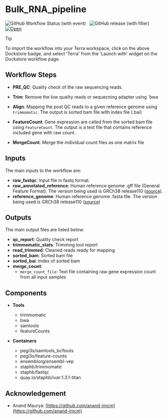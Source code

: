 # Bulk_RNA_pipeline
![GitHub Workflow Status (with event)](https://img.shields.io/github/actions/workflow/status/anand-imcm/pb-variant-call/publish.yml)&nbsp;&nbsp;
![GitHub release (with filter)](https://img.shields.io/github/v/release/anand-imcm/pb-variant-call)&nbsp;&nbsp;
[![Open](https://img.shields.io/badge/Open-Dockstore-blue)](https://dockstore.org/my-workflows/github.com/jiangaing/Bulk_RNA_pipeline:main?tab=info)

> [!TIP]
> To import the workflow into your Terra workspace, click on the above Dockstore badge, and select 'Terra' from the 'Launch with' widget on the Dockstore workflow page.


## Workflow Steps

- **PRE_QC**: Quality check of the raw sequencing reads. 
  
- **Trim**: Remove the low quality reads or sequecning adapter using `bwa

- **Align**: Mapping the post QC reads to a given reference genome using `trimmomatic`. The output is sorted bam file with index file (.bai)

- **FeatureCount**: Gene expression are called from the sorted bam file using `FeatureCount`. The output is a test file that contains reference included gene with raw count.

- **MergeCount**: Merge the individual count files as one matrix file

## Inputs
  
The main inputs to the workflow are:

- **raw_fastqc**: Input file in fastq format.
- **raw_annotated_reference**: Human reference genome .gff file (General Feature Format). The version being used is GRCh38 release110 ([source](https://ftp.ensembl.org/pub/release-110/gff3/homo_sapiens/Homo_sapiens.GRCh38.110.gff3.gz)).
- **reference_genome**: Human reference genome .fasta file. The version being used is GRCh38 release110 ([source](https://ftp.ensembl.org/pub/release-110/fasta/Homo_sapiens.GRCh38.dna_sm.toplevel.fa.gz))


## Outputs

The main output files are listed below:

- **qc_report**: Quality check report
- **trimmomatic_stats**: Trimming tool report 
- **read_trimmed**: Cleaned reads ready for mapping
- **sorted_bam**: Sorted bam file
- **sorted_bai**: Index of sorted bam
- **merge_count**:
   - `merge_count_file`: Text file containing raw gene expression count from all input samples
 

## Components

- **Tools**
  - trimmomatic
  - bwa
  - samtools
  - featureCounts

- **Containers**
  - pegi3s/samtools_bcftools
  - pegi3s/feature-counts
  - ensemblorg/ensembl-vep
  - staphb/trimmomatic
  - staphb/fastqc
  - quay.io/staphb/ivar:1.3.1-titan
 
 ## Acknowledgement

- Anand Maurya: [https://github.com/anand-imcm](https://github.com/anand-imcm)
